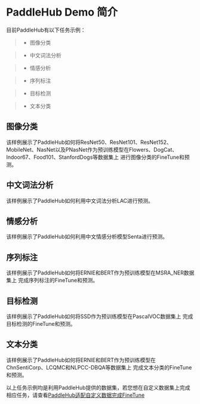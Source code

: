 # PaddleHub Demo 简介

目前PaddleHub有以下任务示例：

>* 图像分类

>* 中文词法分析

>* 情感分析

>* 序列标注

>* 目标检测

>* 文本分类

## 图像分类

该样例展示了PaddleHub如何将ResNet50、ResNet101、ResNet152、MobileNet、NasNet以及PNasNet作为预训练模型在Flowers、DogCat、Indoor67、Food101、StanfordDogs等数据集上
进行图像分类的FineTune和预测。

## 中文词法分析

该样例展示了PaddleHub如何利用中文词法分析LAC进行预测。

## 情感分析

该样例展示了PaddleHub如何利用中文情感分析模型Senta进行预测。

## 序列标注

该样例展示了PaddleHub如何将ERNIE和BERT作为预训练模型在MSRA_NER数据集上
完成序列标注的FineTune和预测。

## 目标检测

该样例展示了PaddleHub如何将SSD作为预训练模型在PascalVOC数据集上
完成目标检测的FineTune和预测。

## 文本分类
该样例展示了PaddleHub如何将ERNIE和BERT作为预训练模型在ChnSentiCorp、LCQMC和NLPCC-DBQA等数据集上
完成文本分类的FineTune和预测。

以上任务示例均是利用PaddleHub提供的数据集，若您想在自定义数据集上完成相应任务，请查看[PaddleHub适配自定义数据完成FineTune](https://github.com/PaddlePaddle/PaddleHub/wiki/PaddleHub%E9%80%82%E9%85%8D%E8%87%AA%E5%AE%9A%E4%B9%89%E6%95%B0%E6%8D%AE%E5%AE%8C%E6%88%90FineTune)
